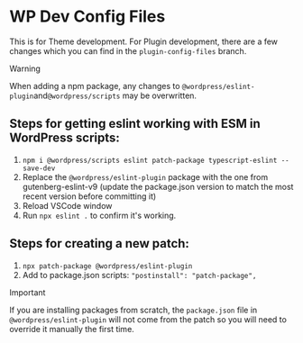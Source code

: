 # WP Dev Config Files

This is for Theme development. For Plugin development, there are a few changes which you can find in the `plugin-config-files` branch.

> [!Warning]
> When adding a npm package, any changes to `@wordpress/eslint-plugin`and`@wordpress/scripts` may be overwritten.

## Steps for getting eslint working with ESM in WordPress scripts:

1. `npm i @wordpress/scripts eslint patch-package typescript-eslint --save-dev`
2. Replace the `@wordpress/eslint-plugin` package with the one from gutenberg-eslint-v9 (update the package.json version to match the most recent version before committing it)
3. Reload VSCode window
4. Run `npx eslint .` to confirm it's working.

## Steps for creating a new patch:

1. `npx patch-package @wordpress/eslint-plugin`
2. Add to package.json scripts: `"postinstall": "patch-package",`

> [!IMPORTANT]
> If you are installing packages from scratch, the `package.json` file in `@wordpress/eslint-plugin` will not come from the patch so you will need to override it manually the first time.
